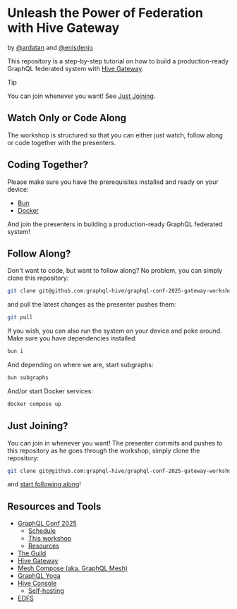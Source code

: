 # Unleash the Power of Federation with Hive Gateway

by [@ardatan](https://github.com/ardatan) and [@enisdenjo](https://github.com/enisdenjo)

This repository is a step-by-step tutorial on how to build a production-ready GraphQL federated system with [Hive Gateway](https://the-guild.dev/graphql/hive/gateway).

> [!TIP]
> You can join whenever you want! See [Just Joining](#just-joining).

## Watch Only or Code Along

The workshop is structured so that you can either just watch, follow along or code together with the presenters.

## Coding Together?

Please make sure you have the prerequisites installed and ready on your device:

- [Bun](https://bun.com/docs/installation)
- [Docker](https://docs.docker.com/engine/install/)

And join the presenters in building a production-ready GraphQL federated system!

## Follow Along?

Don't want to code, but want to follow along? No problem, you can simply clone this repository:

```sh
git clone git@github.com:graphql-hive/graphql-conf-2025-gateway-workshop.git
```

and pull the latest changes as the presenter pushes them:

```sh
git pull
```

If you wish, you can also run the system on your device and poke around. Make sure you have dependencies installed:

```sh
bun i
```

And depending on where we are, start subgraphs:

```sh
bun subgraphs
```

And/or start Docker services:

```sh
docker compose up
```

## Just Joining?

You can join in whenever you want! The presenter commits and pushes to this repository as he goes through the workshop, simply clone the repository:

```sh
git clone git@github.com:graphql-hive/graphql-conf-2025-gateway-workshop.git
```

and [start following along](#follow-along)!

## Resources and Tools

- [GraphQL Conf 2025](https://graphql.org/conf/2025/)
  - [Schedule](https://graphql.org/conf/2025/schedule/)
  - [This workshop](https://graphql.org/conf/2025/schedule/6fbc71a3ad13189339d753cb078ec781/)
  - [Resources](https://graphql.org/conf/2025/resources/)
- [The Guild](https://the-guild.dev)
- [Hive Gateway](https://the-guild.dev/graphql/hive/gateway)
- [Mesh Compose (aka. GraphQL Mesh)](https://the-guild.dev/graphql/mesh)
- [GraphQL Yoga](https://the-guild.dev/graphql/yoga-server)
- [Hive Console](https://the-guild.dev/graphql/hive)
  - [Self-hosting](https://the-guild.dev/graphql/hive/docs/self-hosting/get-started)
- [EDFS](https://wundergraph.com/blog/distributed_graphql_subscriptions_with_nats_and_event_driven_architecture)

